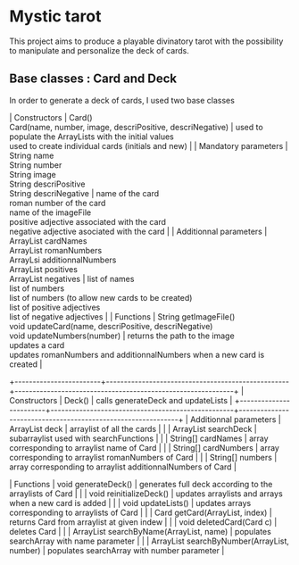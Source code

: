 # Mystic tarot

This project aims to produce a playable divinatory tarot with the possibility to manipulate and personalize the deck of cards.

## Base classes : Card and Deck

In order to generate a deck of cards, I used two base classes 


| Constructors           	| Card()<br>Card(name, number, image, descriPositive, descriNegative)                                                                                                  	| used to populate the ArrayLists with the initial values<br>used to create individual cards (initials and new)                                                       	|
| Mandatory parameters   	| String name<br>String number<br>String image<br>String descriPositive<br>String descriNegative                                                                       	| name of the card<br>roman number of the card <br>name of the imageFile<br>positive adjective associated with the card<br>negative adjective asociated with the card 	|
| Additionnal parameters 	| ArrayList<String> cardNames <br>ArrayList<String> romanNumbers <br>ArrayLsi<String> additionnalNumbers<br>ArrayList<String> positives<br>ArrayList<String> negatives 	| list of names<br>list of numbers<br>list of numbers (to allow new cards to be created)<br>list of positive adjectives<br>list of negative adjectives                	|
| Functions              	| String getImageFile() <br>void updateCard(name, descriPositive, descriNegative)<br>void updateNumbers(number)                                                        	| returns the path to the image<br>updates a card <br>updates romanNumbers and additionnalNumbers when a new card is created                                          	|


+------------------------+---------------------------------------------------+-------------------------------------------------------------+
| Constructors           | Deck()                                            | calls generateDeck and updateLists                          |
+------------------------+---------------------------------------------------+-------------------------------------------------------------+
| Additionnal parameters | ArrayList<Card> deck                              | arraylist of all the cards                                  |
|                        | ArrayList<Card> searchDeck                        | subarraylist used with searchFunctions                      |
|                        | String[] cardNames                                | array corresponding to arraylist name of Card               |
|                        | String[] cardNumbers                              | array corresponding to arraylist romanNumbers of Card       |
|                        | String[] numbers                                  | array corresponding to arraylist additionnalNumbers of Card |

| Functions              | void generateDeck()                               | generates full deck according to the arraylists of Card     |
|                        | void reinitializeDeck()                           | updates arraylists and arrays when a new card is added      |
|                        | void updateLists()                                | updates arrays corresponding to arraylists of Card          |
|                        | Card getCard(ArrayList, index)                    | returns Card from arraylist at given indew                  |
|                        | void deletedCard(Card c)                          | deletes Card                                                |
|                        | ArrayList<Card> searchByName(ArrayList, name)     | populates searchArray with name parameter                   |
|                        | ArrayList<Card> searchByNumber(ArrayList, number) | populates searchArray with number parameter                 |



